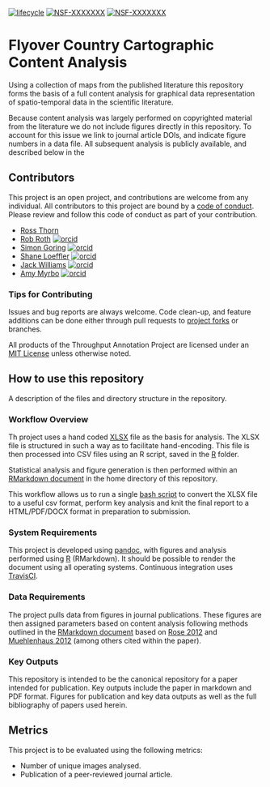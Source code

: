 [![lifecycle](https://img.shields.io/badge/lifecycle-experimental-orange.svg)](https://www.tidyverse.org/lifecycle/#experimental)
[![NSF-XXXXXXX](https://img.shields.io/badge/NSF-1550913-blue.svg)](https://nsf.gov/awardsearch/showAward?AWD_ID=1550913) [![NSF-XXXXXXX](https://img.shields.io/badge/NSF-1550855-blue.svg)](https://nsf.gov/awardsearch/showAward?AWD_ID=1550855)

# Flyover Country Cartographic Content Analysis

Using a collection of maps from the published literature this repository forms the basis of a full content analysis for graphical data representation of spatio-temporal data in the scientific literature.

Because content analysis was largely performed on copyrighted material from the literature we do not include figures directly in this repository.  To account for this issue we link to journal article DOIs, and indicate figure numbers in a data file.  All subsequent analysis is publicly available, and described below in the

## Contributors

This project is an open project, and contributions are welcome from any individual.  All contributors to this project are bound by a [code of conduct](CODE_OF_CONDUCT.md).  Please review and follow this code of conduct as part of your contribution.

  * [Ross Thorn](https://rossthorn.github.io/)
  * [Rob Roth](https://geography.wisc.edu/gis/staff/roth-robert/)  [![orcid](https://img.shields.io/badge/orcid-0000--0003--1241--318X-brightgreen.svg)](https://orcid.org/0000-0003-1241-318X)
  * [Simon Goring](http://goring.org) [![orcid](https://img.shields.io/badge/orcid-0000--0002--2700--4605-brightgreen.svg)](https://orcid.org/0000-0002-2700-4605)
  * [Shane Loeffler](https://shaneloeffler.com/) [![orcid](https://img.shields.io/badge/orcid-0000--0003--1445--5615-brightgreen.svg)](https://orcid.org/0000-0003-1445-5615)
  * [Jack Williams]() [![orcid](https://img.shields.io/badge/orcid-0000--0001--6046--9634-brightgreen.svg)](https://orcid.org/0000-0001-6046-9634)
  * [Amy Myrbo]() [![orcid](https://img.shields.io/badge/orcid-0000--0003--1686--7672-brightgreen.svg)](https://orcid.org/0000-0003-1686-7672)

### Tips for Contributing

Issues and bug reports are always welcome.  Code clean-up, and feature additions can be done either through pull requests to [project forks](https://github.com/FCGI/ContentAnalysis/network/members) or branches.

All products of the Throughput Annotation Project are licensed under an [MIT License](LICENSE.md) unless otherwise noted.

## How to use this repository

A description of the files and directory structure in the repository.

### Workflow Overview

Th project uses a hand coded [XLSX]() file as the basis for analysis.  The XLSX file is structured in such a way as to facilitate hand-encoding.  This file is then processed into CSV files using an R script, saved in the [R]() folder.

Statistical analysis and figure generation is then performed within an [RMarkdown document](paleomultivar.Rmd) in the home directory of this repository.

This workflow allows us to run a single [bash script]() to convert the XLSX file to a useful csv format, perform key analysis and knit the final report to a HTML/PDF/DOCX format in preparation to submission.

### System Requirements

This project is developed using [pandoc](https://pandoc.org), with figures and analysis performed using [R](https://cran.r-project.org/) (RMarkdown).  It should be possible to render the document using all operating systems. Continuous integration uses [TravisCI](https://travis-ci.org/).

### Data Requirements

The project pulls data from figures in journal publications.  These figures are then assigned parameters based on content analysis following methods outlined in the [RMarkdown document](paleomultivar.Rmd) based on [Rose 2012](http://uk.sagepub.com/en-gb/eur/visual-methodologies/book249907) and [Muehlenhaus 2012](https://doi.org/10.1179/1743277412Y.0000000032) (among others cited within the paper).

### Key Outputs

This repository is intended to be the canonical repository for a paper intended for publication.  Key outputs include the paper in markdown and PDF format.  Figures for publication and key data outputs as well as the full bibliography of papers used herein.

## Metrics

This project is to be evaluated using the following metrics:

  * Number of unique images analysed.
  * Publication of a peer-reviewed journal article.
